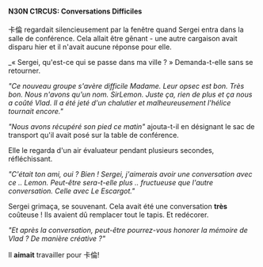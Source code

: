 #### N30N C1RCUS: Conversations Difficiles

卡倫 regardait silencieusement par la fenêtre quand Sergei entra dans la salle de conférence. Cela allait être gênant - une autre cargaison avait disparu hier et il n'avait aucune réponse pour elle.

_« Sergei, qu'est-ce qui se passe dans ma ville ? » Demanda-t-elle sans se retourner.

_"Ce nouveau groupe s'avère difficile Madame. Leur opsec est bon. Très bon. Nous n'avons qu'un nom. SirLemon. Juste ça, rien de plus et ça nous a coûté Vlad. Il a été jeté d'un chalutier et malheureusement l'hélice tournait encore."_

_"Nous avons récupéré son pied ce matin"_ ajouta-t-il en désignant le sac de transport qu'il avait posé sur la table de conférence.

Elle le regarda d'un air évaluateur pendant plusieurs secondes, réfléchissant.

_"C'était ton ami, oui ? Bien ! Sergei, j'aimerais avoir une conversation avec ce .. Lemon. Peut-être sera-t-elle plus .. fructueuse que l'autre conversation. Celle avec Le Escargot."_

Sergei grimaça, se souvenant. Cela avait été une conversation **très** coûteuse ! Ils avaient dû remplacer tout le tapis. Et redécorer.

_"Et après la conversation, peut-être pourrez-vous honorer la mémoire de Vlad ? De manière créative ?"_

Il **aimait** travailler pour 卡倫!
